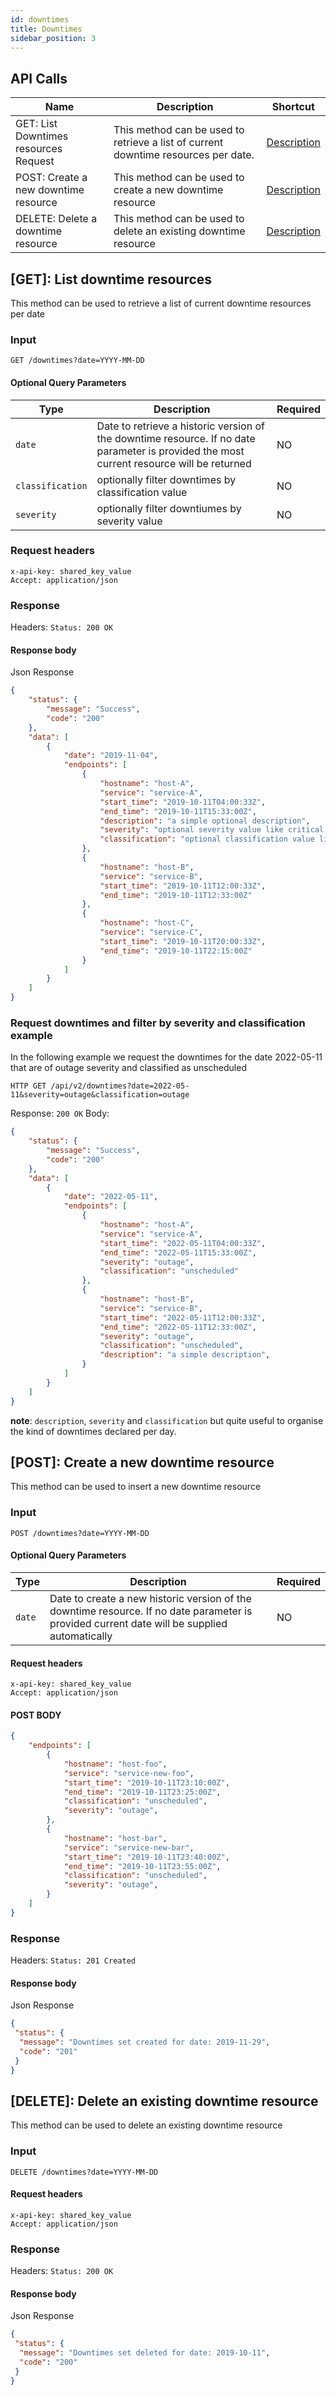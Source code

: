 ```yaml
---
id: downtimes
title: Downtimes
sidebar_position: 3
---
```


## API Calls

| Name                                    | Description                                                                       | Shortcut           |
| --------------------------------------- | --------------------------------------------------------------------------------- | ------------------ |
| GET: List Downtimes resources Request   | This method can be used to retrieve a list of current downtime resources per date.         | [ Description](#1) |
| POST: Create a new downtime resource    | This method can be used to create a new downtime resource                         | [ Description](#2) |
| DELETE: Delete a downtime resource      | This method can be used to delete an existing downtime resource                   | [ Description](#3) |

<a id='1'></a>

## [GET]: List downtime resources

This method can be used to retrieve a list of current downtime resources per date

### Input

```
GET /downtimes?date=YYYY-MM-DD
```

#### Optional Query Parameters

| Type   | Description | Required |
| ------ | ----------- | -------- | 
| `date` | Date to retrieve a historic version of the downtime resource. If no date parameter is provided the most current resource will be returned | NO       |
| `classification` | optionally filter downtimes by classification value | NO       |
| `severity` | optionally filter downtiumes by severity value | NO       |
### Request headers

```
x-api-key: shared_key_value
Accept: application/json
```

### Response

Headers: `Status: 200 OK`

#### Response body

Json Response

```json
{
    "status": {
        "message": "Success",
        "code": "200"
    },
    "data": [
        {
            "date": "2019-11-04",
            "endpoints": [
                {
                    "hostname": "host-A",
                    "service": "service-A",
                    "start_time": "2019-10-11T04:00:33Z",
                    "end_time": "2019-10-11T15:33:00Z",
                    "description": "a simple optional description",
                    "severity": "optional severity value like critical, warning",
                    "classification": "optional classification value like outage, scheduled"
                },
                {
                    "hostname": "host-B",
                    "service": "service-B",
                    "start_time": "2019-10-11T12:00:33Z",
                    "end_time": "2019-10-11T12:33:00Z"
                },
                {
                    "hostname": "host-C",
                    "service": "service-C",
                    "start_time": "2019-10-11T20:00:33Z",
                    "end_time": "2019-10-11T22:15:00Z"
                }
            ]
        }
    ]
}
```

### Request downtimes and filter by severity and classification example

In the following example we request the downtimes for the date 2022-05-11 that are of outage severity and classified as unscheduled

```
HTTP GET /api/v2/downtimes?date=2022-05-11&severity=outage&classification=outage
```

Response: `200 OK`
Body:
```json
{
    "status": {
        "message": "Success",
        "code": "200"
    },
    "data": [
        {
            "date": "2022-05-11",
            "endpoints": [
                {
                    "hostname": "host-A",
                    "service": "service-A",
                    "start_time": "2022-05-11T04:00:33Z",
                    "end_time": "2022-05-11T15:33:00Z",
                    "severity": "outage",
                    "classification": "unscheduled"
                },
                {
                    "hostname": "host-B",
                    "service": "service-B",
                    "start_time": "2022-05-11T12:00:33Z",
                    "end_time": "2022-05-11T12:33:00Z",
                    "severity": "outage",
                    "classification": "unscheduled",
                    "description": "a simple description",
                }
            ]
        }
    ]
}
```

__note__: `description`, `severity` and `classification` but quite useful to organise the kind of downtimes declared per day.


<a id='2'></a>

## [POST]: Create a new downtime resource

This method can be used to insert a new downtime resource

### Input

```
POST /downtimes?date=YYYY-MM-DD
```

#### Optional Query Parameters

| Type   | Description                                                                                                                                  | Required |
| ------ | -------------------------------------------------------------------------------------------------------------------------------------------- | -------- |
| `date` | Date to create a new historic version of the downtime resource. If no date parameter is provided current date will be supplied automatically | NO       |

#### Request headers

```
x-api-key: shared_key_value
Accept: application/json
```

#### POST BODY

```json
{
    "endpoints": [
        {
            "hostname": "host-foo",
            "service": "service-new-foo",
            "start_time": "2019-10-11T23:10:00Z",
            "end_time": "2019-10-11T23:25:00Z",
            "classification": "unscheduled",
            "severity": "outage",
        },
        {
            "hostname": "host-bar",
            "service": "service-new-bar",
            "start_time": "2019-10-11T23:40:00Z",
            "end_time": "2019-10-11T23:55:00Z",
            "classification": "unscheduled",
            "severity": "outage",
        }
    ]
}
```

### Response

Headers: `Status: 201 Created`

#### Response body

Json Response

```json
{
 "status": {
  "message": "Downtimes set created for date: 2019-11-29",
  "code": "201"
 }
}
```

<a id='3'></a>

## [DELETE]: Delete an existing downtime resource

This method can be used to delete an existing downtime resource

### Input

```
DELETE /downtimes?date=YYYY-MM-DD
```

#### Request headers

```
x-api-key: shared_key_value
Accept: application/json
```

### Response

Headers: `Status: 200 OK`

#### Response body

Json Response

```json
{
 "status": {
  "message": "Downtimes set deleted for date: 2019-10-11",
  "code": "200"
 }
}
```
